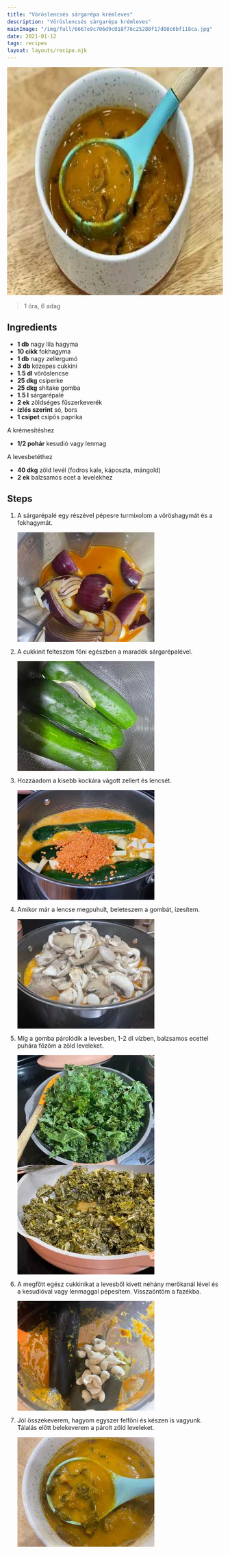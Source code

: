 ```yaml
---
title: "Vöröslencsés sárgarépa krémleves"
description: "Vöröslencsés sárgarépa krémleves"
mainImage: "/img/full/6667e9c706d9c018f76c25280f17d08c6bf118ca.jpg"
date: 2021-01-12
tags: recipes
layout: layouts/recipe.njk
---
```

                            
<p align="center"><a href="https://cookpad.com/hu/receptek/14373390-voroslencses-sargarepa-kremleves" rel="Recipe source page"><img width="751" height="532" src="/img/full/6667e9c706d9c018f76c25280f17d08c6bf118ca.jpg"/></a></p>

> 1 óra, 6 adag 

## Ingredients
* **1 db** nagy lila hagyma
* **10 cikk** fokhagyma
* **1 db** nagy zellergumó
* **3 db** közepes cukkini
* **1.5 dl** vöröslencse
* **25 dkg** csiperke
* **25 dkg** shitake gomba
* **1.5 l** sárgarépalé
* **2 ek** zöldséges fűszerkeverék
* **ízlés szerint** só, bors
* **1 csipet** csípős paprika

A krémesítéshez
* **1/2 pohár** kesudió vagy lenmag

A levesbetéthez
* **40 dkg** zöld levél (fodros kale, káposzta, mángold)
* **2 ek** balzsamos ecet a levelekhez

## Steps

1. A sárgarépalé egy részével pépesre turmixolom a vöröshagymát és a fokhagymát.
 
    <p><img width="320" height="256" align="left" src="/img/full/500c51f06bcf18d3aa971f303f281f074bac51a9.jpg"/></p><div style="clear: both"/>

2. A cukkinit felteszem főni egészben a maradék sárgarépalével.
 
    <p><img width="320" height="256" align="left" src="/img/full/24ab6f858807a19574157821f41299bdb6b66cc0.jpg"/></p><div style="clear: both"/>

3. Hozzáadom a kisebb kockára vágott zellert és lencsét.
 
    <p><img width="320" height="256" align="left" src="/img/full/c689243ecd025c9b03a6263eb204fe79d2d0eaf0.jpg"/></p><div style="clear: both"/>

4. Amikor már a lencse megpuhult, beleteszem a gombát, ízesítem.
 
    <p><img width="320" height="256" align="left" src="/img/full/52d619011de4d0f867ac9e66fbfb1b96223d08fa.jpg"/></p><div style="clear: both"/>

5. Míg a gomba párolódik a levesben, 1-2 dl vízben, balzsamos ecettel puhára főzöm a zöld leveleket.
 
    <p><img width="320" height="256" align="left" src="/img/full/4dafc2f71017c70ff4a14b5f248a1c63268c11ee.jpg"/></p><p><img width="320" height="256" align="left" src="/img/full/364ae7fe8e20170db837a8a62cc4ee5d26d91ce1.jpg"/></p><div style="clear: both"/>

6. A megfőtt egész cukkinikat a levesből kivett néhány merőkanál lével és a kesudióval vagy lenmaggal pépesítem. Visszaöntöm a fazékba.
 
    <p><img width="320" height="256" align="left" src="/img/full/858d231256ab89b70d79efa0c7889e7a69b1bd67.jpg"/></p><div style="clear: both"/>

7. Jól összekeverem, hagyom egyszer felfőni és készen is vagyunk. Tálalás előtt belekeverem a párolt zöld leveleket.
 
    <p><img width="320" height="256" align="left" src="/img/full/04eabb8713a82274a0b744c23c7e675f240889b8.jpg"/></p><div style="clear: both"/>

